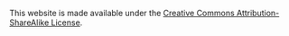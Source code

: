 This website is made available under the [Creative Commons Attribution-ShareAlike License](https://creativecommons.org/licenses/by-sa/4.0/).
